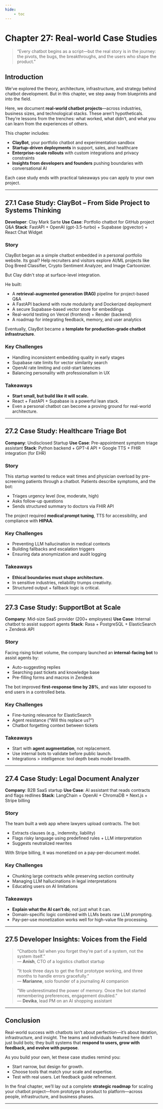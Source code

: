 ```yaml
---
hide:
    - toc
---
```


# Chapter 27: Real-world Case Studies

> “Every chatbot begins as a script—but the real story is in the journey: the pivots, the bugs, the breakthroughs, and the users who shape the product.”

## Introduction

We’ve explored the theory, architecture, infrastructure, and strategy behind chatbot development. But in this chapter, we step away from blueprints and into the field.

Here, we document **real-world chatbot projects**—across industries, business sizes, and technological stacks. These aren’t hypotheticals. They’re lessons from the trenches: what worked, what didn’t, and what you can learn from the experiences of others.

This chapter includes:

* **ClayBot**, your portfolio chatbot and experimentation sandbox
* **Startup-driven deployments** in support, sales, and healthcare
* **Enterprise-scale rollouts** with custom integrations and privacy constraints
* **Insights from developers and founders** pushing boundaries with conversational AI

Each case study ends with practical takeaways you can apply to your own project.

---

## 27.1 Case Study: ClayBot – From Side Project to Systems Thinking

**Developer**: Clay Mark Sarte
**Use Case**: Portfolio chatbot for GitHub project Q\&A
**Stack**: FastAPI + OpenAI (gpt-3.5-turbo) + Supabase (pgvector) + React Chat Widget

### Story

ClayBot began as a simple chatbot embedded in a personal portfolio website. Its goal? Help recruiters and visitors explore AI/ML projects like Dog Breed Classifier, Crypto Sentiment Analyzer, and Image Cartoonizer.

But Clay didn't stop at surface-level integration.

He built:

* A **retrieval-augmented generation (RAG)** pipeline for project-based Q\&A
* A FastAPI backend with route modularity and Dockerized deployment
* A secure Supabase-based vector store for embeddings
* Real-world testing on Vercel (frontend) + Render (backend)
* A roadmap for integrating feedback, memory, and user analytics

Eventually, ClayBot became a **template for production-grade chatbot infrastructure**.

### Key Challenges

* Handling inconsistent embedding quality in early stages
* Supabase rate limits for vector similarity search
* OpenAI rate limiting and cold-start latencies
* Balancing personality with professionalism in UX

### Takeaways

* **Start small, but build like it will scale.**
* React + FastAPI + Supabase is a powerful lean stack.
* Even a personal chatbot can become a proving ground for real-world architecture.

---

## 27.2 Case Study: Healthcare Triage Bot

**Company**: Undisclosed Startup
**Use Case**: Pre-appointment symptom triage assistant
**Stack**: Python backend + GPT-4 API + Google TTS + FHIR integration (for EHR)

### Story

This startup wanted to reduce wait times and physician overload by pre-screening patients through a chatbot. Patients describe symptoms, and the bot:

* Triages urgency level (low, moderate, high)
* Asks follow-up questions
* Sends structured summary to doctors via FHIR API

The project required **medical prompt tuning**, TTS for accessibility, and compliance with **HIPAA**.

### Key Challenges

* Preventing LLM hallucination in medical contexts
* Building fallbacks and escalation triggers
* Ensuring data anonymization and audit logging

### Takeaways

* **Ethical boundaries must shape architecture.**
* In sensitive industries, reliability trumps creativity.
* Structured output + fallback logic is critical.

---

## 27.3 Case Study: SupportBot at Scale

**Company**: Mid-size SaaS provider (200+ employees)
**Use Case**: Internal chatbot to assist support agents
**Stack**: Rasa + PostgreSQL + ElasticSearch + Zendesk API

### Story

Facing rising ticket volume, the company launched an **internal-facing bot** to assist agents by:

* Auto-suggesting replies
* Searching past tickets and knowledge base
* Pre-filling forms and macros in Zendesk

The bot improved **first-response time by 28%**, and was later exposed to end users in a controlled beta.

### Key Challenges

* Fine-tuning relevance for ElasticSearch
* Agent resistance (“Will this replace us?”)
* Chatbot forgetting context between tickets

### Takeaways

* Start with **agent augmentation**, not replacement.
* Use internal bots to validate before public launch.
* Integrations > intelligence: tool depth beats model breadth.

---

## 27.4 Case Study: Legal Document Analyzer

**Company**: B2B SaaS startup
**Use Case**: AI assistant that reads contracts and flags redlines
**Stack**: LangChain + OpenAI + ChromaDB + Next.js + Stripe billing

### Story

The team built a web app where lawyers upload contracts. The bot:

* Extracts clauses (e.g., indemnity, liability)
* Flags risky language using predefined rules + LLM interpretation
* Suggests neutralized rewrites

With Stripe billing, it was monetized on a pay-per-document model.

### Key Challenges

* Chunking large contracts while preserving section continuity
* Managing LLM hallucinations in legal interpretations
* Educating users on AI limitations

### Takeaways

* **Explain what the AI can’t do**, not just what it can.
* Domain-specific logic combined with LLMs beats raw LLM prompting.
* Pay-per-use monetization works well for high-value file processing.

---

## 27.5 Developer Insights: Voices from the Field

> “Chatbots fail when you forget they’re part of a system, not the system itself.”  
> — **Anish**, CTO of a logistics chatbot startup  

> “It took three days to get the first prototype working, and three months to handle errors gracefully.”  
> — **Marianne**, solo founder of a journaling AI companion  

> “We underestimated the power of memory. Once the bot started remembering preferences, engagement doubled.”  
> — **Devika**, lead PM on an AI shopping assistant  

---

## Conclusion

Real-world success with chatbots isn’t about perfection—it’s about iteration, infrastructure, and insight. The teams and individuals featured here didn’t just build bots; they built systems that **respond to users, grow with feedback, and evolve with purpose**.

As you build your own, let these case studies remind you:

* Start narrow, but design for growth.
* Choose tools that match your scale and expertise.
* Test with real users. Let feedback guide refinement.

In the final chapter, we’ll lay out a complete **strategic roadmap** for scaling your chatbot project—from prototype to product to platform—across people, infrastructure, and business phases.

---